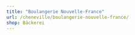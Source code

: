 ```yaml
---
title: "Boulangerie Nouvelle-France"
url: /cheneville/boulangerie-nouvelle-france/
shop: Bäckerei
---
```


